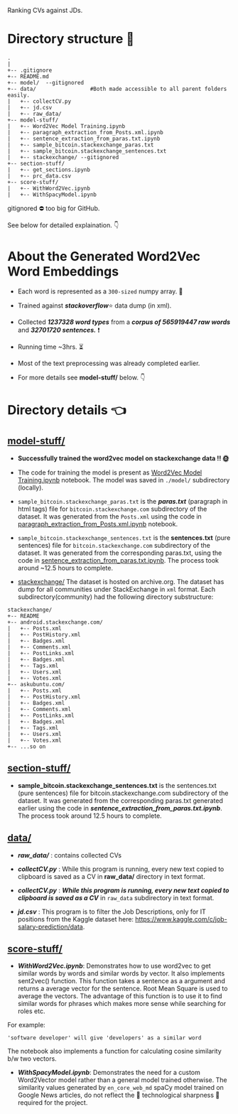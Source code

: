
Ranking CVs against JDs.

# Directory structure :deciduous_tree:

```
.
|   
+-- .gitignore
+-- README.md
+-- model/  --gitignored
+-- data/                 #Both made accessible to all parent folders easily.
|   +-- collectCV.py
|   +-- jd.csv
|   +-- raw_data/
+-- model-stuff/
|   +-- Word2Vec Model Training.ipynb
|   +-- paragraph_extraction_from_Posts.xml.ipynb
|   +-- sentence_extraction_from_paras.txt.ipynb
|   +-- sample_bitcoin.stackexchange_paras.txt
|   +-- sample_bitcoin.stackexchange_sentences.txt
|   +-- stackexchange/ --gitignored
+-- section-stuff/
|   +-- get_sections.ipynb
|   +-- prc_data.csv
+-- score-stuff/
|   +-- WithWord2Vec.ipynb
|   +-- WithSpacyModel.ipynb
```
gitignored :no_entry: too big for GitHub.

See below for detailed explaination. :point_down:


# About the Generated Word2Vec Word Embeddings

- Each word is represented as a ```300-sized``` numpy array. :saxophone:

- Trained against ***stackoverflow***:star: data dump (in xml).

- Collected ***1237328 word types*** from a ***corpus of 565919447 raw words*** and ***32701720 sentences.*** :heavy_exclamation_mark:

- Running time ~3hrs. :hourglass_flowing_sand:

- Most of the text preprocessing was already completed earlier.

- For more details see **model-stuff/** below. :point_down:


# Directory details :point_left:

## [model-stuff/](https://github.com/mesksr/resume-matcher/tree/master/model-stuff)

- **Successfully trained the word2vec model on stackexchange data !! 🌞**

- The code for training the model is present as [Word2Vec Model Training.ipynb](https://github.com/mesksr/resume-matcher/blob/master/model-stuff/Word2Vec%20Model%20Training.ipynb) notebook. The model was saved in ```./model/``` subdirectory (locally).

- ```sample_bitcoin.stackexchange_paras.txt``` is the ***paras.txt*** (paragraph in html tags) file for ```bitcoin.stackexchange.com``` subdirectory of the dataset. It was generated from the ```Posts.xml``` using the code in [paragraph_extraction_from_Posts.xml.ipynb](https://github.com/mesksr/resume-matcher/blob/master/model-stuff/paragraph_extraction_from_Posts.xml.ipynb) notebook.


- ```sample_bitcoin.stackexchange_sentences.txt``` is the **sentences.txt** (pure sentences) file for ```bitcoin.stackexchange.com``` subdirectory of the dataset. It was generated from the corresponding paras.txt, using the code in [sentence_extraction_from_paras.txt.ipynb](https://github.com/mesksr/resume-matcher/blob/master/model-stuff/sentence_extraction_from_paras.txt.ipynb). The process took around ~12.5 hours to complete.


- [stackexchange/](https://archive.org/details/stackexchange) The dataset is hosted on archive.org. The dataset has dump for all communities under StackExchange in ```xml``` format. Each subdirectory(community) had the following directory substructure:

```
stackexchange/
+-- README
+-- android.stackexchange.com/
|   +-- Posts.xml
|   +-- PostHistory.xml
|   +-- Badges.xml
|   +-- Comments.xml
|   +-- PostLinks.xml
|   +-- Badges.xml
|   +-- Tags.xml
|   +-- Users.xml
|   +-- Votes.xml
+-- askubuntu.com/
|   +-- Posts.xml
|   +-- PostHistory.xml
|   +-- Badges.xml
|   +-- Comments.xml
|   +-- PostLinks.xml
|   +-- Badges.xml
|   +-- Tags.xml
|   +-- Users.xml
|   +-- Votes.xml
+-- ...so on
```

## [section-stuff/](https://github.com/mesksr/resume-matcher/tree/master/section-stuff)

- **sample_bitcoin.stackexchange_sentences.txt** is the sentences.txt (pure sentences) file for bitcoin.stackexchange.com subdirectory of the dataset. It was generated from the corresponding paras.txt generated earlier using the code in ***sentence_extraction_from_paras.txt.ipynb***. The process took around 12.5 hours to complete.


## [data/](https://github.com/mesksr/resume-matcher/tree/master/data)

- ***raw_data/*** : contains collected CVs

- ***collectCV.py*** : While this program is running, every new text copied to clipboard is saved as a CV in **raw_data/** directory in text format.
- ***collectCV.py*** : ***While this program is running, every new text copied to clipboard is saved as a CV*** in ```raw_data``` subdirectory in text format.

- ***jd.csv*** : This program is to filter the Job Descriptions, only for IT positions from the Kaggle dataset here: https://www.kaggle.com/c/job-salary-prediction/data.

## [score-stuff/](https://github.com/mesksr/resume-matcher/tree/master/score-stuff)

- ***WithWord2Vec.ipynb***: Demonstrates how to use word2vec to get similar words by words and similar words by vector. It also implements sent2vec() function.  This function takes a sentence as a argument and returns a average vector for the sentence. Root Mean Square is used to average the vectors.  The advantage of this function is to use it to find similar words for phrases which makes more sense while searching for roles etc.

For example:
```
'software developer' will give 'developers' as a similar word
```
 The notebook also implements a function for calculating cosine similarity b/w two vectors.

 - ***WithSpacyModel.ipynb***: Demonstrates the need for a custom Word2Vector model rather than a general model trained otherwise. The similarity values generated by ``` en_core_web_md ``` spaCy model trained on Google News articles, do not reflect the :maple_leaf: technological sharpness :maple_leaf: required for the project.  
